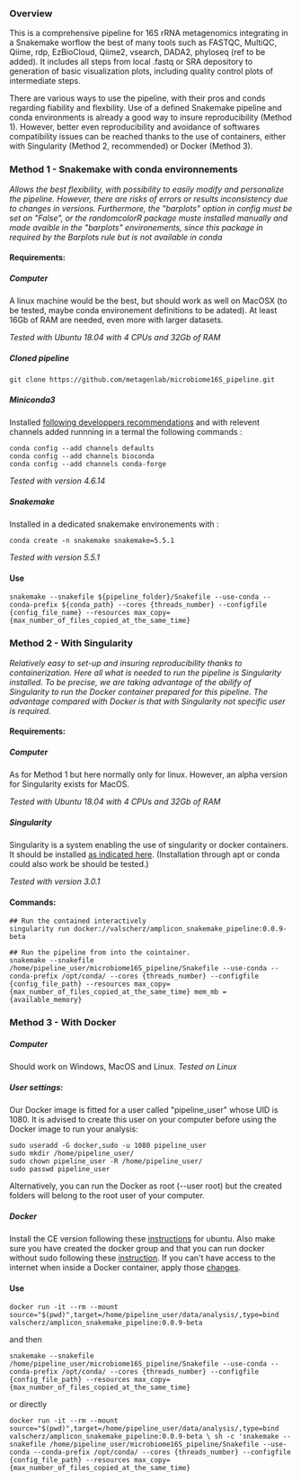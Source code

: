
### Overview
This is a comprehensive pipeline for 16S rRNA metagenomics integrating in a Snakemake worflow the best of many tools such as FASTQC, MultiQC, Qiime, rdp, EzBioCloud, Qiime2, vsearch, DADA2, phyloseq (ref to be added). It includes all steps from local .fastq or SRA depository to generation of basic visualization plots, including quality control plots of intermediate steps. 
    
There are various ways to use the pipeline, with their pros and conds regarding fiability and flexbility. Use of a defined Snakemake pipeline and conda environments is already a good way to insure reproducibility (Method 1). However, better even reproducibility and avoidance of softwares compatibility issues can be reached thanks to the use of containers, either with Singularity (Method 2, recommended) or Docker (Method 3).
  
### Method 1 - Snakemake with conda environnements
_Allows the best flexibility, with possibility to easily modify and personalize the pipeline. However, there are risks of errors or results inconsistency due to changes in versions. Furthermore, the "barplots" option in config must be set on "False", or the randomcolorR package muste installed manually and made avaible in the "barplots" environements, since this package in required by the Barplots rule but is not available in conda_

#### Requirements:
##### Computer
A linux machine would be the best, but should work as well on MacOSX (to be tested, maybe conda environement definitions to be adated). At least 16Gb of RAM are needed, even more with larger datasets.

_Tested with Ubuntu 18.04 with 4 CPUs and 32Gb of RAM_

##### Cloned pipeline
```
git clone https://github.com/metagenlab/microbiome16S_pipeline.git
```

##### Miniconda3
Installed [following developpers recommendations](https://docs.conda.io/en/latest/miniconda.html) and with relevent channels added runnning in a termal the following commands :
```
conda config --add channels defaults
conda config --add channels bioconda
conda config --add channels conda-forge
```
_Tested with version 4.6.14_

##### Snakemake
Installed in a dedicated snakemake environements with :
```
conda create -n snakemake snakemake=5.5.1
```
_Tested with version 5.5.1_

#### Use
 ```
snakemake --snakefile ${pipeline_folder}/Snakefile --use-conda --conda-prefix ${conda_path} --cores {threads_number} --configfile {config_file_name} --resources max_copy={max_number_of_files_copied_at_the_same_time}
```
   
### Method 2 - With Singularity
_Relatively easy to set-up and insuring reproducibility thanks to containerization. Here all what is needed to run the pipeline is Singularity installed. To be precise, we are taking advantage of the abilify of Singularity to run the Docker container prepared for this pipeline. The advantage compared with Docker is that with Singularity not specific user is required._

#### Requirements:
##### Computer
As for Method 1 but here normally only for linux. However, an alpha version for Singularity exists for MacOS.

_Tested with Ubuntu 18.04 with 4 CPUs and 32Gb of RAM_

##### Singularity
Singularity is a system enabling the use of singularity or docker containers. It should be installed [as indicated here](https://www.sylabs.io/guides/3.0/user-guide.pdf). (Installation through apt or conda could also work be should be tested.)
  
  _Tested with version 3.0.1_

#### Commands:

```
## Run the contained interactively
singularity run docker://valscherz/amplicon_snakemake_pipeline:0.0.9-beta

## Run the pipeline from into the cointainer.
snakemake --snakefile /home/pipeline_user/microbiome16S_pipeline/Snakefile --use-conda --conda-prefix /opt/conda/ --cores {threads_number} --configfile {config_file_path} --resources max_copy={max_number_of_files_copied_at_the_same_time} mem_mb = {available_memory}
```


### Method 3 - With Docker
##### Computer
Should work on Windows, MacOS and Linux.
_Tested on Linux_

##### User settings: 
Our Docker image is fitted for a user called "pipeline_user" whose UID is 1080. It is advised to create this user on your computer before using the Docker image to run your analysis:

```
sudo useradd -G docker,sudo -u 1080 pipeline_user
sudo mkdir /home/pipeline_user/
sudo chown pipeline_user -R /home/pipeline_user/
sudo passwd pipeline_user
```

Alternatively, you can run the Docker as root (--user root) but the created folders will belong to the root user of your computer.

##### Docker
Install the CE version following these [instructions](https://docs.docker.com/install/linux/docker-ce/ubuntu/) for ubuntu. Also make sure you have created the docker group and that you can run docker without sudo following these [instruction](https://docs.docker.com/install/linux/linux-postinstall/). If you can't have access to the internet when inside a Docker container, apply those [changes](https://docs.docker.com/install/linux/linux-postinstall/#disable-dnsmasq).
  
  
#### Use
```
docker run -it --rm --mount source="$(pwd)",target=/home/pipeline_user/data/analysis/,type=bind valscherz/amplicon_snakemake_pipeline:0.0.9-beta
```
and then
```
snakemake --snakefile /home/pipeline_user/microbiome16S_pipeline/Snakefile --use-conda --conda-prefix /opt/conda/ --cores {threads_number} --configfile {config_file_path} --resources max_copy={max_number_of_files_copied_at_the_same_time}
```
or directly

```
docker run -it --rm --mount source="$(pwd)",target=/home/pipeline_user/data/analysis/,type=bind valscherz/amplicon_snakemake_pipeline:0.0.9-beta \ sh -c 'snakemake --snakefile /home/pipeline_user/microbiome16S_pipeline/Snakefile --use-conda --conda-prefix /opt/conda/ --cores {threads_number} --configfile {config_file_path} --resources max_copy={max_number_of_files_copied_at_the_same_time}
```



